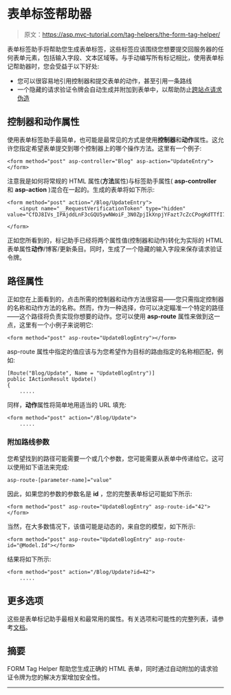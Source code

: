 # 表单标签帮助器

> 原文：<https://asp.mvc-tutorial.com/tag-helpers/the-form-tag-helper/>

表单标签助手将帮助您生成表单标签，这些标签应该围绕您想要提交回服务器的任何表单元素，包括输入字段、文本区域等。与手动编写所有标记相比，使用表单标记帮助器时，您会受益于以下好处:

*   您可以很容易地引用控制器和提交表单的动作，甚至引用一条路线
*   一个隐藏的请求验证令牌会自动生成并附加到表单中，以帮助防止[跨站点请求伪造](https://en.wikipedia.org/wiki/Cross-site_request_forgery)

## 控制器和动作属性

使用表单标签助手最简单，也可能是最常见的方式是使用**控制器**和**动作**属性。这允许您指定希望表单提交到哪个控制器上的哪个操作方法。这里有一个例子:

```
<form method="post" asp-controller="Blog" asp-action="UpdateEntry"></form> 
```

注意我是如何将常规的 HTML 属性(**方法**属性)与标签助手属性( **asp-controller** 和 **asp-action** )混合在一起的。生成的表单将如下所示:

<input type="hidden" name="IL_IN_ARTICLE">

```
<form method="post" action="/Blog/UpdateEntry">  
    <input name="__RequestVerificationToken" type="hidden" value="CfDJ8IVs_IPAjddLnF3cGQU5ywNWoiF_3N0ZpjIkXnpjYFazt7cZcCPogKdTTfI7sFI7JyxIpH8ofcou78e5K7b8vUZcWpKZmvqU3e8nzumwm6WaHWXNMnQSvIB6P_Ok0mVwUloJN4MAkDxhxHlU71iJxqY">  
</form>
```

正如您所看到的，标记助手已经将两个属性值(控制器和动作)转化为实际的 HTML 表单属性**动作**/博客/更新条目。同时，生成了一个隐藏的输入字段来保存请求验证令牌。

## 路径属性

正如您在上面看到的，点击所需的控制器和动作方法很容易——您只需指定控制器的名称和动作方法的名称。然而，作为一种选择，你可以决定瞄准一个特定的路径——这个路径将负责实现你想要的动作。您可以使用 **asp-route** 属性来做到这一点，这里有一个小例子来说明它:

```
<form method="post" asp-route="UpdateBlogEntry"></form>
```

asp-route 属性中指定的值应该与为您希望作为目标的路由指定的名称相匹配，例如:

```
[Route("Blog/Update", Name = "UpdateBlogEntry")]  
public IActionResult Update()  
{  
    .....
```

同样，**动作**属性将简单地用适当的 URL 填充:

```
<form method="post" action="/Blog/Update">
    .....
```

### 附加路线参数

您希望找到的路径可能需要一个或几个参数，您可能需要从表单中传递给它。这可以使用如下语法来完成:

```
asp-route-[parameter-name]="value"
```

因此，如果您的参数的参数名是 **id** ，您的完整表单标记可能如下所示:

```
<form method="post" asp-route="UpdateBlogEntry" asp-route-id="42"></form>
```

当然，在大多数情况下，该值可能是动态的，来自您的模型，如下所示:

```
<form method="post" asp-route="UpdateBlogEntry" asp-route-id="@Model.Id"></form>
```

结果将如下所示:

```
<form method="post" action="/Blog/Update?id=42">
    .....
```

## 更多选项

这些是表单标记助手最相关和最常用的属性。有关选项和可能性的完整列表，请参考[文档](https://docs.microsoft.com/en-us/aspnet/core/mvc/views/working-with-forms#the-form-action-tag-helper)。

## 摘要

FORM Tag Helper 帮助您生成正确的 HTML 表单，同时通过自动附加的请求验证令牌为您的解决方案增加安全性。

* * *
